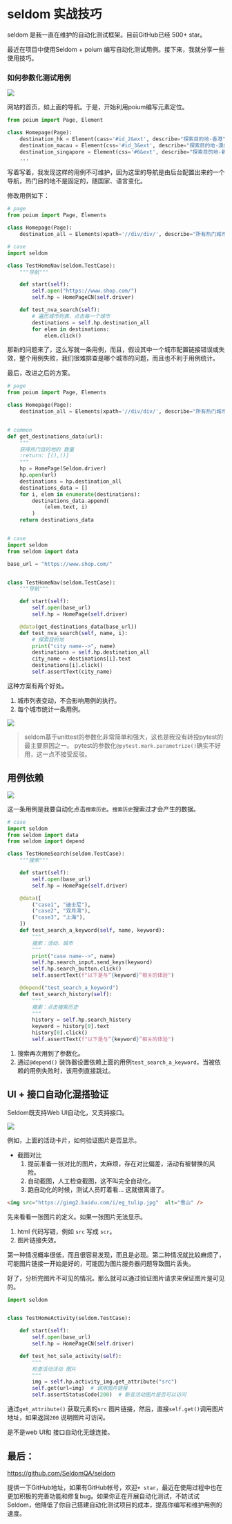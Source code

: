 # seldom 实战技巧

seldom 是我一直在维护的自动化测试框架。目前GitHub已经 500+ star。

最近在项目中使用Seldom + poium 编写自动化测试用例。接下来，我就分享一些使用技巧。

### 如何参数化测试用例

![](./func_01.png)

网站的首页，如上面的导航。于是，开始利用poium编写元素定位。
```py
from poium import Page, Element

class Homepage(Page):
    destination_hk = Element(cass='#id_2&ext', describe="探索目的地-香港")
    destination_macau = Element(css='#id_3&ext', describe="探索目的地-澳门")
    destination_singapore = Element(css='#6&ext', describe="探索目的地-新加坡")
    ...
```

写着写着，我发现这样的用例不可维护，因为这里的导航是由后台配置出来的一个导航，热门目的地不是固定的，随国家、语言变化。

修改用例如下：

```py
# page
from poium import Page, Elements

class Homepage(Page):
    destination_all = Elements(xpath='//div/div/', describe="所有热门城市")

# case
import seldom

class TestHomeNav(seldom.TestCase):
    """导航"""

    def start(self):
        self.open("https://www.shop.com/")
        self.hp = HomePageCN(self.driver)

    def test_nva_search(self):
        # 遍历城市列表，点击每一个城市
        destinations = self.hp.destination_all
        for elem in destinations:
            elem.click()
```

那新的问题来了，这么写就一条用例，而且，假设其中一个城市配置链接错误或失效，整个用例失败，我们很难排查是哪个城市的问题，而且也不利于用例统计。

最后，改进之后的方案。

```py
# page
from poium import Page, Elements

class Homepage(Page):
    destination_all = Elements(xpath='//div/div/', describe="所有热门城市")


# common
def get_destinations_data(url):
    """
    获得热门目的地的 数量
    :return: [(),()]
    """
    hp = HomePage(Seldom.driver)
    hp.open(url)
    destinations = hp.destination_all
    destinations_data = []
    for i, elem in enumerate(destinations):
        destinations_data.append(
            (elem.text, i)
        )
    return destinations_data


# case
import seldom
from seldom import data

base_url = "https://www.shop.com/"


class TestHomeNav(seldom.TestCase):
    """导航"""

    def start(self):
        self.open(base_url)
        self.hp = HomePage(self.driver)

    @data(get_destinations_data(base_url))
    def test_nva_search(self, name, i):
        # 探索目的地
        print("city name-->", name)
        destinations = self.hp.destination_all
        city_name = destinations[i].text
        destinations[i].click()
        self.assertText(city_name)
```

这种方案有两个好处。

1. 城市列表变动，不会影响用例的执行。
2. 每个城市统计一条用例。

![](./func_01_report.png)

> seldom基于unittest的参数化非常简单和强大，这也是我没有转投pytest的最主要原因之一。 pytest的参数化`@pytest.mark.parametrize()`确实不好用，这一点不接受反驳。

## 用例依赖

![](./func_02.png)

这一条用例是我要自动化点击`搜索历史`。`搜索历史`搜索过​才会产生的数据。

```py
# case
import seldom
from seldom import data
from seldom import depend

class TestHomeSearch(seldom.TestCase):
    """搜索"""

    def start(self):
        self.open(base_url)
        self.hp = HomePage(self.driver)

    @data([
        ("case1", "迪士尼"),
        ("case2", "双月湾"),
        ("case3", "上海"),
    ])
    def test_search_a_keyword(self, name, keyword):
        """
        搜索：活动、城市
        """
        print("case name-->", name)
        self.hp.search_input.send_keys(keyword)
        self.hp.search_button.click()
        self.assertText(f"以下是与“{keyword}”相关的体验")

    @depend("test_search_a_keyword")
    def test_search_history(self):
        """
        搜索：点击搜索历史
        """
        history = self.hp.search_history
        keyword = history[0].text
        history[0].click()
        self.assertText(f"以下是与“{keyword}”相关的体验")
```

1. 搜索再次用到了参数化。
2. 通过`@depend()` 装饰器设置依赖上面的用例`test_search_a_keyword`，当被依赖的用例失败时，该用例直接跳过。

## UI + 接口自动化混搭验证

Seldom既支持Web UI自动化，又支持接口。

![](./func_03.png)

例如，上面的活动卡片，如何验证图片是否显示。

* 截图对比
  1. 提前准备一张对比的图片，太麻烦，存在对比偏差，活动有被替换的风险。
  2. 自动截图，人工检查截图，这不叫完全自动化。
  3. 跑自动化的时候，测试人员盯着看... 这就很离谱了。 

```html
<img src="https://gimg2.baidu.com/i/eg_tulip.jpg"  alt="雪山" />
```

先来看看一张图片的定义。如果一张图片无法显示。

1. html 代码写错，例如 `src` 写成 `scr`。
2. 图片链接失效。

第一种情况概率很低，而且很容易发现，而且是必现。第二种情况就比较麻烦了，可能图片链接一开始是好的，可能因为图片服务器问题导致图片丢失。

好了，分析完图片不可见的情况。那么就可以通过验证图片请求来保证图片是可见的。

```py
import seldom


class TestHomeActivity(seldom.TestCase):

    def start(self):
        self.open(base_url)
        self.hp = HomePageCN(self.driver)

    def test_hot_sale_activity(self):
        """
        检查活动活动 图片
        """
        img = self.hp.activity_img.get_attribute("src")
        self.get(url=img)  # 调用图片链接
        self.assertStatusCode(200)  # 断言活动图片是否可以访问
```

通过`get_attribute()` 获取元素的`src` 图片链接，然后，直接`self.get()`调用图片地址，如果返回`200` 说明图片可访问。

是不是web UI和 接口自动化无缝连接。


## 最后：

https://github.com/SeldomQA/seldom

提供一下GitHub地址，如果有GitHub帐号，欢迎`+ star`，最近在使用过程中也在更加积极的完善功能和修复bug。如果你正在开展自动化测试，不妨试试Seldom，他降低了你自己搭建自动化测试项目的成本，提高你编写和维护用例的速度。






